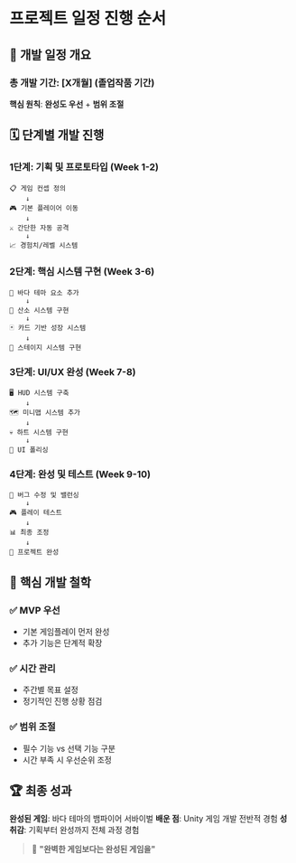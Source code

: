 # 프로젝트 일정 진행 순서

## 📅 개발 일정 개요

### **총 개발 기간**: [X개월] (졸업작품 기간)
**핵심 원칙**: **완성도 우선** + **범위 조절**

## 🗓️ 단계별 개발 진행

### **1단계: 기획 및 프로토타입** (Week 1-2)
```
📋 게임 컨셉 정의
    ↓
🎮 기본 플레이어 이동
    ↓
⚔️ 간단한 자동 공격
    ↓
📈 경험치/레벨 시스템
```

### **2단계: 핵심 시스템 구현** (Week 3-6)
```
🌊 바다 테마 요소 추가
    ↓
💨 산소 시스템 구현
    ↓
🃏 카드 기반 성장 시스템
    ↓
🎯 스테이지 시스템 구현
```

### **3단계: UI/UX 완성** (Week 7-8)
```
🖥️ HUD 시스템 구축
    ↓
🗺️ 미니맵 시스템 추가
    ↓
💀 하트 시스템 구현
    ↓
🎨 UI 폴리싱
```

### **4단계: 완성 및 테스트** (Week 9-10)
```
🔧 버그 수정 및 밸런싱
    ↓
🎮 플레이 테스트
    ↓
📊 최종 조정
    ↓
🎉 프로젝트 완성
```

## 🎯 핵심 개발 철학

### ✅ **MVP 우선**
- 기본 게임플레이 먼저 완성
- 추가 기능은 단계적 확장

### ✅ **시간 관리**
- 주간별 목표 설정
- 정기적인 진행 상황 점검

### ✅ **범위 조절**
- 필수 기능 vs 선택 기능 구분
- 시간 부족 시 우선순위 조정

## 🏆 **최종 성과**

**완성된 게임**: 바다 테마의 뱀파이어 서바이벌
**배운 점**: Unity 게임 개발 전반적 경험
**성취감**: 기획부터 완성까지 전체 과정 경험

> 💪 **"완벽한 게임보다는 완성된 게임을"** 